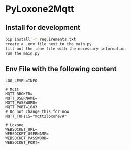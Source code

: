 # PyLoxone2Mqtt
## Install for development
```bash
pip install -r requirements.txt
create a .env file next to the main.py
fill out the .env file with the necessary information
run the main.py
```


## Env File with the following content
```dotenv
LOG_LEVEL=INFO

# Mqtt
MQTT_BROKER=
MQTT_USERNAME=
MQTT_PASSWORD=
MQTT_PORT=1883
# Do not change this for now
MQTT_TOPICS="mqtt2loxone/#"

# Loxone
WEBSOCKET_URL=
WEBSOCKET_USERNAME=
WEBSOCKET_PASSWORD=
WEBSOCKET_PORT=

```
